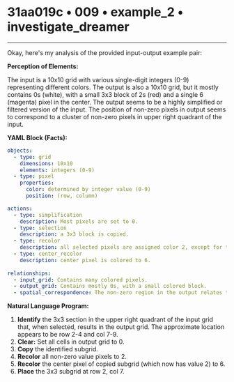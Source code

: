 # 31aa019c • 009 • example_2 • investigate_dreamer

---
Okay, here's my analysis of the provided input-output example pair:

**Perception of Elements:**

The input is a 10x10 grid with various single-digit integers (0-9) representing different colors. The output is also a 10x10 grid, but it mostly contains 0s (white), with a small 3x3 block of 2s (red) and a single 6 (magenta) pixel in the center. The output seems to be a highly simplified or filtered version of the input. The position of non-zero pixels in output seems to correspond to a cluster of non-zero pixels in upper right quadrant of the input.

**YAML Block (Facts):**



```yaml
objects:
  - type: grid
    dimensions: 10x10
    elements: integers (0-9)
  - type: pixel
    properties:
      color: determined by integer value (0-9)
      position: (row, column)

actions:
  - type: simplification
    description: Most pixels are set to 0.
  - type: selection
    description: a 3x3 block is copied.
  - type: recolor
    description: all selected pixels are assigned color 2, except for the center pixel.
  - type: center_recolor
    description: center pixel is colored to 6.
  
relationships:
  - input_grid: Contains many colored pixels.
  - output_grid: Contains mostly 0s, with a small colored block.
  - spatial_correspondence: The non-zero region in the output relates to the position of colors in a section of the input.
```



**Natural Language Program:**

1.  **Identify** the 3x3 section in the upper right quadrant of the input grid that, when selected, results in the output grid. The approximate location appears to be row 2-4 and col 7-9.
2. **Clear:** Set all cells in output grid to 0.
3.  **Copy** the identified subgrid.
4. **Recolor** all non-zero value pixels to 2.
5. **Recolor** the center pixel of copied subgrid (which now has value 2) to 6.
6. **Place** the 3x3 subgrid at row 2, col 7.

